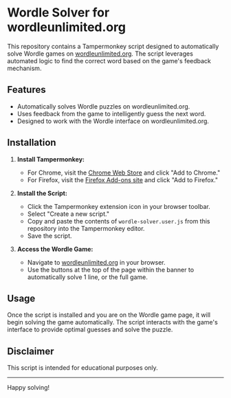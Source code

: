 # Wordle Solver for wordleunlimited.org

This repository contains a Tampermonkey script designed to automatically solve Wordle games on [wordleunlimited.org](https://wordleunlimited.org). The script leverages automated logic to find the correct word based on the game's feedback mechanism.

## Features

-   Automatically solves Wordle puzzles on wordleunlimited.org.
-   Uses feedback from the game to intelligently guess the next word.
-   Designed to work with the Wordle interface on wordleunlimited.org.

## Installation

1. **Install Tampermonkey:**

    - For Chrome, visit the [Chrome Web Store](https://chrome.google.com/webstore/detail/tampermonkey/dgngnkaabnmmcbdihbgcajamclpbmiib) and click "Add to Chrome."
    - For Firefox, visit the [Firefox Add-ons site](https://addons.mozilla.org/en-US/firefox/addon/tampermonkey/) and click "Add to Firefox."

2. **Install the Script:**

    - Click the Tampermonkey extension icon in your browser toolbar.
    - Select "Create a new script."
    - Copy and paste the contents of `wordle-solver.user.js` from this repository into the Tampermonkey editor.
    - Save the script.

3. **Access the Wordle Game:**
    - Navigate to [wordleunlimited.org](https://wordleunlimited.org) in your browser.
    - Use the buttons at the top of the page within the banner to automatically solve 1 line, or the full game.

## Usage

Once the script is installed and you are on the Wordle game page, it will begin solving the game automatically. The script interacts with the game's interface to provide optimal guesses and solve the puzzle.


## Disclaimer

This script is intended for educational purposes only.


---

Happy solving!
